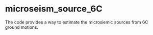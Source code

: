 # microseism_source_6C
The code provides a way to estimate the microsiemic sources from 6C ground motions. 
